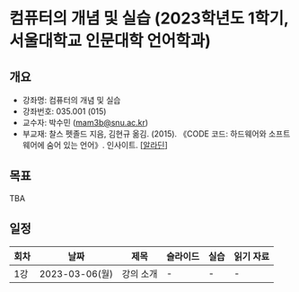 # 컴퓨터의 개념 및 실습 (2023학년도 1학기, 서울대학교 인문대학 언어학과)

## 개요

+ 강좌명: 컴퓨터의 개념 및 실습
+ 강좌번호: 035.001 (015)
+ 교수자: 박수민 (mam3b@snu.ac.kr)
+ 부교재: 찰스 펫졸드 지음, 김현규 옮김. (2015). 《CODE 코드: 하드웨어와 소프트웨어에 숨어 있는 언어》. 인사이트. [[알라딘](https://www.aladin.co.kr/shop/wproduct.aspx?ItemId=53051178)]

## 목표

TBA

## 일정

|회차|날짜|제목|슬라이드|실습|읽기 자료|
|--|--|--|--|--|--|
|1강|2023-03-06(월)|강의 소개|-|-|-|
